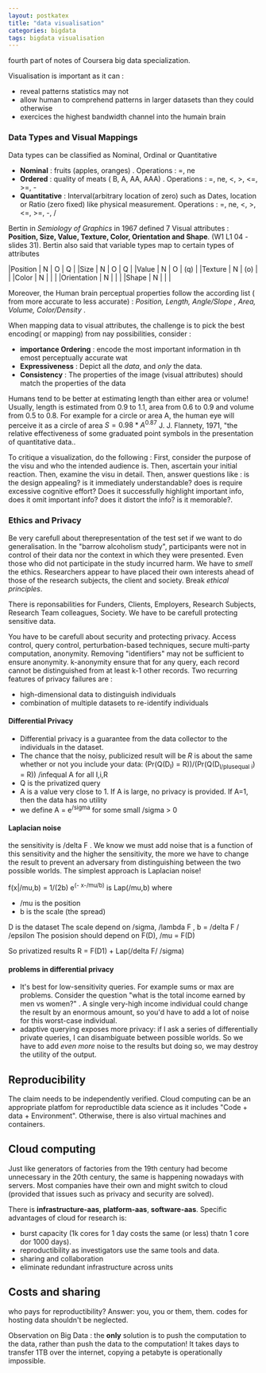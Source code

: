 ```yaml
---
layout: postkatex
title: "data visualisation"
categories: bigdata
tags: bigdata visualisation 
---
```


fourth part of notes of Coursera big data specialization.
<!--more-->

Visualisation is important as it can :

 - reveal patterns statistics may not
 - allow human to comprehend patterns in larger datasets than they could otherwise
 - exercices the highest bandwidth channel into the humain brain

### Data Types and Visual Mappings
Data types can be classified as Nominal, Ordinal or Quantitative

  - **Nominal** : fruits (apples, oranges) . Operations : =, ne
  - **Ordered** : quality of meats ( B, A, AA, AAA) . Operations : =, ne, <, >, <=, >=, -
  - **Quantitative** : Interval(arbitrary location of zero) such as Dates, location  or Ratio (zero fixed) like physical measurement. Operations : =, ne, <, >, <=, >=, -, /

Bertin in *Semiology of Graphics* in 1967 defined 7 Visual attributes : **Position, Size, Value, Texture, Color, Orientation and Shape**. (W1 L1 04 -slides 31).
Bertin also said that variable types map to certain types of attributes

 |Position    | N | O   |  Q  |
 |Size        | N | O   |  Q  |
 |Value       | N | O   | (q) | 
 |Texture     | N | (o) |     |
 |Color       | N |     |     |
 |Orientation | N |     |     |
 |Shape       | N |     |     |

Moreover, the Human brain perceptual properties follow the according list ( from more accurate to less accurate) : *Position, Length, Angle/Slope , Area, Volume, Color/Density* . 

When mapping data to visual attributes, the challenge is to pick the best encoding( or mapping) from nay possibilities, consider :

 - **importance Ordering** : encode the most important information in th emost perceptually accurate wat
 - **Expressiveness** : Depict all the *data*, and *only* the data.
 - **Consistency** : The properties of the image (visual attributes) should match the properties of the data

Humans tend to be better at estimating length than either area or volume! Usually, length is estimated from 0.9 to 1.1, area from 0.6 to 0.9 and volume from 0.5 to 0.8. For example for a circle or area A, the human eye will perceive it as a circle of area $S=0.98*A^0.87$ J. J. Flannety, 1971, "the relative effectiveness of some graduated point symbols in the presentation of quantitative data..

To critique a visualization, do the following : First, consider the purpose of the visu and who the intended audience is. Then, ascertain your initial reaction. Then, examine the visu in detail. Then, answer questions like : is the design appealing? is it immediately understandable? does is require excessive cognitive effort? Does it successfully highlight important info, does it omit important info? does it distort the info? is it memorable?.

### Ethics and Privacy
Be very carefull about therepresentation of the test  set if we want to do generalisation.
In the "barrow alcoholism study", participants were not in control of their data nor the context in which they were presented.
Even those who did not participate in the study incurred harm. We have to *smell* the ethics. Researchers appear to have placed their own interests ahead of those of the research subjects, the client and society. Break *ethical principles*.

There is reponsabilities for Funders, Clients, Employers, Research Subjects, Research Team colleagues, Society.
We have to be carefull protecting sensitive data.

You have to be carefull about security and protecting privacy. Access control, query control, perturbation-based techniques, secure multi-party computation, anonymity.
Removing "identifiers" may not be sufficient to ensure anonymity. k-anonymity ensure that for any query, each record cannot be distinguished from at least k-1 other records. 
Two recurring features of privacy failures are :

 - high-dimensional data to distinguish individuals
 - combination of multiple datasets to re-identify individuals 

#### Differential Privacy

 - Differential privacy is a guarantee from the data collector to the individuals in the dataset.
 - The chance that the noisy, publicized result will be *R* is about the same whether or not you include your data:
 (Pr(Q(D<sub>I</sub>) = R))/(Pr(Q(D<sub>I/plusequal i</sub>) = R)) /infequal A for all I,i,R
 - Q is the privatized query
 - A is a value very close to 1. If A is large, no privacy is provided. If A=1, then the data has no utility
 - we define A = e<sup>/sigma</sup> for some small /sigma > 0


#### Laplacian noise
 the sensitivity is /delta F . We know we must add noise that is a function of this sensitivity and the higher the sensitivity, the more we have to change the result to prevent an adversary from distinguishing between the two possible worlds. The simplest approach is Laplacian noise!

f(x|/mu,b) = 1/(2b) e<sup>(- <abs>x-/mu</abs>/b)</sup> is Lap(/mu,b) where 
 - /mu is the position
 - b is the scale (the spread)

D is the dataset
The scale depend on /sigma, /lambda F , b = /delta F / /epsilon
The posision should depend on F(D), /mu = F(D)

So privatized results R = F(D1) + Lap(/delta F/ /sigma)

#### problems in differential privacy

 - It's best for low-sensitivity queries. For example sums or max are problems. Consider the question "what is the total income earned by men vs women?" . A single very-high income individual could change the result by an enormous amount, so you'd have to add a lot of noise for this worst-case individual. 
 - adaptive querying exposes more privacy: if I ask a series of differentially private queries, I can disambiguate between possible worlds. So we have to add *even more* noise to the results but doing so, we may destroy the utility of the output.

## Reproducibility
The claim needs to be independently verified. Cloud computing can be an appropriate platfom for reproductible data science as it includes "Code + data + Environment". Otherwise, there is also virtual machines and containers.

## Cloud computing
Just like generators of factories from the 19th century had become unnecessary in the 20th century, the same is happening nowadays with servers. Most companies have their own and might switch to cloud (provided that issues such as privacy and security are solved).

There is **infrastructure-aas**, **platform-aas**, **software-aas**.
Specific advantages of cloud for research is:

 - burst capacity (1k cores for 1 day costs the same (or less) thatn 1 core dor 1000 days).
 - reproductibility as investigators use the same tools and data.
 - sharing and collaboration
 - eliminate redundant infrastructure across units


## Costs and sharing
who pays for reproductibility? Answer: you, you or them, them. codes for hosting data shouldn't be neglected.

Observation on Big Data : the **only** solution is to push the computation to the data, rather than push the data to the computation! It takes days to transfer 1TB over the internet, copying a petabyte is operationally impossible.